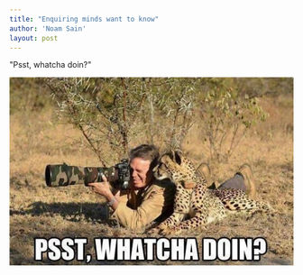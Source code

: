 ```yaml
---
title: "Enquiring minds want to know"
author: 'Noam Sain'
layout: post
---
```


"Psst, whatcha doin?"

![Enquiring minds want to know](/assets/2018/2018-09-photo-cheetah.jpg "Enquiring minds want to know")
